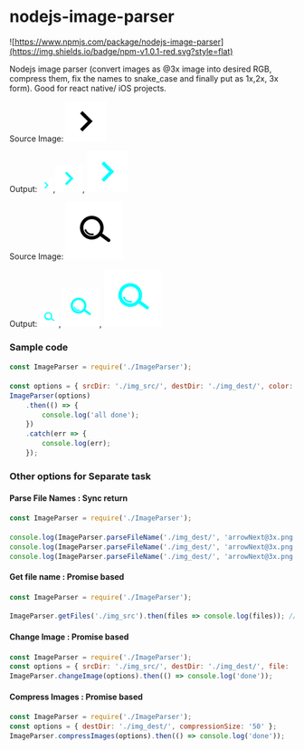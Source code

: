 # nodejs-image-parser

![https://www.npmjs.com/package/nodejs-image-parser](https://img.shields.io/badge/npm-v1.0.1-red.svg?style=flat)

Nodejs image parser (convert images as @3x image into desired RGB, compress them, fix the names to snake_case and finally put as 1x,2x, 3x form). Good for react native/ iOS projects.

Source Image: <img src="./img_src/arrowNext@3x.png">

Output: <img src="./img_dest/arrow_next.png">,<img src="./img_dest/arrow_next@2x.png">, <img src="./img_dest/arrow_next@3x.png">

Source Image: <img src="./img_src/search@3x.png">

Output: <img src="./img_dest/search.png">,<img src="./img_dest/search@2x.png">, <img src="./img_dest/search@3x.png">

### Sample code

```javascript
const ImageParser = require('./ImageParser');

const options = { srcDir: './img_src/', destDir: './img_dest/', color: { red: 0, green: 255, blue: 255 } };
ImageParser(options)
	.then(() => {
		console.log('all done');
	})
	.catch(err => {
		console.log(err);
	});
```

### Other options for Separate task

#### Parse File Names : Sync return

```javascript
const ImageParser = require('./ImageParser');

console.log(ImageParser.parseFileName('./img_dest/', 'arrowNext@3x.png', 1)); // ./img_dest/arrow_next.png
console.log(ImageParser.parseFileName('./img_dest/', 'arrowNext@3x.png', 2)); // ./img_dest/arrow_next@2x.png
console.log(ImageParser.parseFileName('./img_dest/', 'arrowNext@3x.png', 3)); // ./img_dest/arrow_next@3x.png
```

#### Get file name : Promise based

```javascript
const ImageParser = require('./ImageParser');

ImageParser.getFiles('./img_src').then(files => console.log(files)); // arrowNext@3x.png, search@3x.png
```

#### Change Image : Promise based

```javascript
const ImageParser = require('./ImageParser');
const options = { srcDir: './img_src/', destDir: './img_dest/', file: 'arrowNext@3x.png' color: { red: 0, green: 255, blue: 255 } };
ImageParser.changeImage(options).then(() => console.log('done'));
```

#### Compress Images : Promise based

```javascript
const ImageParser = require('./ImageParser');
const options = { destDir: './img_dest/', compressionSize: '50' };
ImageParser.compressImages(options).then(() => console.log('done'));
```
